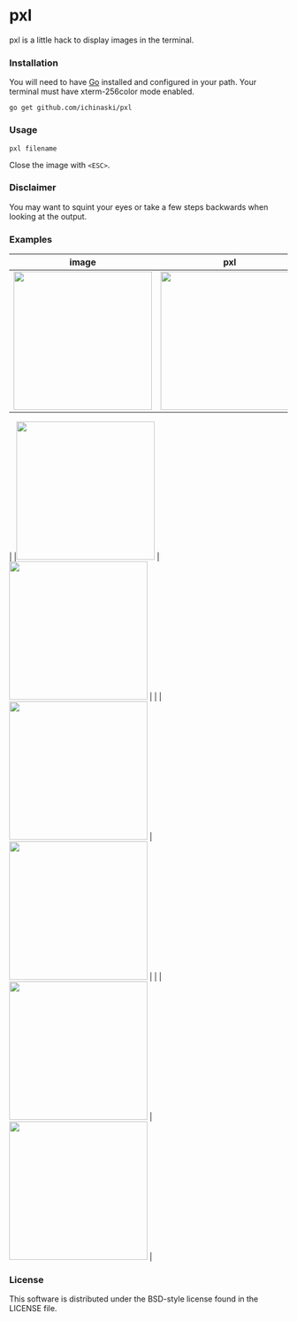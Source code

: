 # pxl

pxl is a little hack to display images in the terminal.

### Installation

You will need to have [Go](https://golang.org) installed and configured in your path. Your terminal must have xterm-256color mode enabled.

`go get github.com/ichinaski/pxl`

### Usage

`pxl filename`

Close the image with `<ESC>`.

### Disclaimer

You may want to squint your eyes or take a few steps backwards when looking at the output.

### Examples


|  image  | pxl   |
|:--:|:--:|
|<img src="https://raw.githubusercontent.com/ichinaski/pxl/master/img/gh.png" height="250"> | <img src="https://raw.githubusercontent.com/ichinaski/pxl/master/img/gh.pxl.png" height="250"> |
|
|<img src="https://raw.githubusercontent.com/ichinaski/pxl/master/img/batman.jpg" height="250"> | <img src="https://raw.githubusercontent.com/ichinaski/pxl/master/img/batman.pxl.png" height="250"> |
|
|<img src="https://raw.githubusercontent.com/ichinaski/pxl/master/img/elvis.jpg" height="250"> | <img src="https://raw.githubusercontent.com/ichinaski/pxl/master/img/elvis.pxl.png" height="250"> |
|
|<img src="https://raw.githubusercontent.com/ichinaski/pxl/master/img/gd.jpg" height="250"> | <img src="https://raw.githubusercontent.com/ichinaski/pxl/master/img/gd.pxl.png" height="250"> |

### License
This software is distributed under the BSD-style license found in the LICENSE file.
